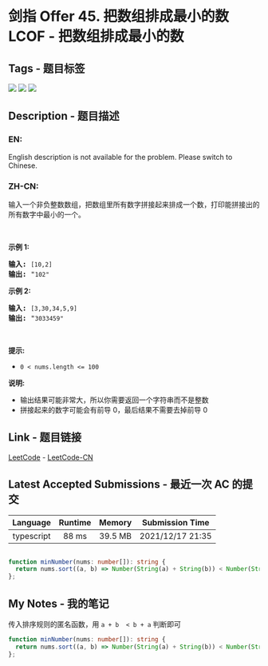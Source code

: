 
# 剑指 Offer 45. 把数组排成最小的数 LCOF - 把数组排成最小的数

## Tags - 题目标签

 <img src="https://img.shields.io/badge/Greedy-贪心-blue.svg">   <img src="https://img.shields.io/badge/String-字符串-blue.svg">   <img src="https://img.shields.io/badge/Sorting-排序-blue.svg">  


## Description - 题目描述

### EN:
English description is not available for the problem. Please switch to Chinese.

### ZH-CN:
<p>输入一个非负整数数组，把数组里所有数字拼接起来排成一个数，打印能拼接出的所有数字中最小的一个。</p>

<p>&nbsp;</p>

<p><strong>示例 1:</strong></p>

<pre><strong>输入:</strong> <code>[10,2]</code>
<strong>输出:</strong> &quot;<code>102&quot;</code></pre>

<p><strong>示例&nbsp;2:</strong></p>

<pre><strong>输入:</strong> <code>[3,30,34,5,9]</code>
<strong>输出:</strong> &quot;<code>3033459&quot;</code></pre>

<p>&nbsp;</p>

<p><strong>提示:</strong></p>

<ul>
	<li><code>0 &lt; nums.length &lt;= 100</code></li>
</ul>

<p><strong>说明: </strong></p>

<ul>
	<li>输出结果可能非常大，所以你需要返回一个字符串而不是整数</li>
	<li>拼接起来的数字可能会有前导 0，最后结果不需要去掉前导 0</li>
</ul>



## Link - 题目链接

[LeetCode](https://leetcode.com/problems/ba-shu-zu-pai-cheng-zui-xiao-de-shu-lcof/description/)  -  [LeetCode-CN](https://leetcode.cn/problems/ba-shu-zu-pai-cheng-zui-xiao-de-shu-lcof/description/)
## Latest Accepted Submissions - 最近一次 AC 的提交


| Language | Runtime | Memory | Submission Time |
|:---:|:---:|:---:|:---:|
| typescript  | 88 ms | 39.5 MB | 2021/12/17 21:35 |

```typescript

function minNumber(nums: number[]): string {
  return nums.sort((a, b) => Number(String(a) + String(b)) < Number(String(b) + String(a)) ? -1 : 1).map(e => String(e)).join('');
};

```
## My Notes - 我的笔记


传入排序规则的匿名函数，用 `a + b  < b + a` 判断即可
```typescript
function minNumber(nums: number[]): string {
  return nums.sort((a, b) => Number(String(a) + String(b)) < Number(String(b) + String(a)) ? -1 : 1).map(e => String(e)).join('');
};
```

